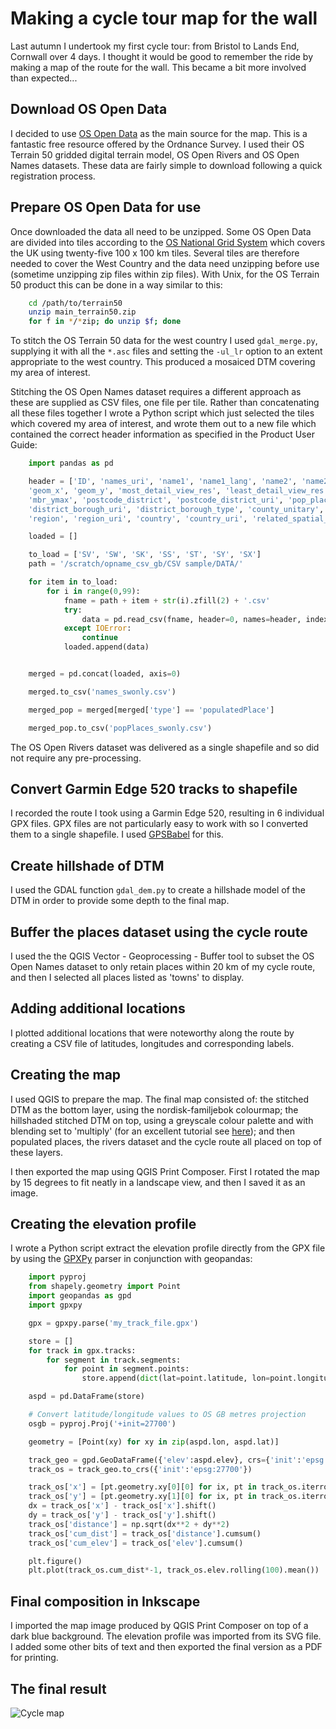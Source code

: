 # Making a cycle tour map for the wall

Last autumn I undertook my first cycle tour: from Bristol to Lands End, Cornwall over 4 days. I thought it would be good to remember the ride by making a map of the route for the wall. This became a bit more involved than expected...

## Download OS Open Data

I decided to use [OS Open Data](https://www.ordnancesurvey.co.uk/opendatadownload/products.html) as the main source for the map. This is a fantastic free resource offered by the Ordnance Survey. I used their OS Terrain 50 gridded digital terrain model, OS Open Rivers and OS Open Names datasets. These data are fairly simple to download following a quick registration process.

## Prepare OS Open Data for use

Once downloaded the data all need to be unzipped. Some OS Open Data are divided into tiles according to the [OS National Grid System]([https://www.ordnancesurvey.co.uk/resources/maps-and-geographic-resources/the-national-grid.html) which covers the UK using twenty-five 100 x 100 km tiles. Several tiles are therefore needed to cover the West Country and the data need unzipping before use (sometime unzipping zip files within zip files). With Unix, for the OS Terrain 50 product this can be done in a way similar to this:
	
```bash
	cd /path/to/terrain50
	unzip main_terrain50.zip
	for f in */*zip; do unzip $f; done
```

To stitch the OS Terrain 50 data for the west country I used `gdal_merge.py`, supplying it with all the `*.asc` files and setting the `-ul_lr` option to an extent appropriate to the west country. This produced a mosaiced DTM covering my area of interest.

Stitching the OS Open Names dataset requires a different approach as these are supplied as CSV files, one file per tile. Rather than concatenating all these files together I wrote a Python script which just selected the tiles which covered my area of interest, and wrote them out to a new file which contained the correct header information as specified in the Product User Guide:

```python
	import pandas as pd

	header = ['ID', 'names_uri', 'name1', 'name1_lang', 'name2', 'name2_lang', 'type', 'local_type',
	'geom_x', 'geom_y', 'most_detail_view_res', 'least_detail_view_res', 'mbr_xmin', 'mbr_ymin', 'mbr_xmax',
	'mbr_ymax', 'postcode_district', 'postcode_district_uri', 'pop_place', 'pop_place_uri', 'pop_place_type', 'district_borough',
	'district_borough_uri', 'district_borough_type', 'county_unitary', 'county_unitary_uri', 'county_unitary_type',
	'region', 'region_uri', 'country', 'country_uri', 'related_spatial_object', 'same_as_dbpedia', 'same_as_geonames']

	loaded = []

	to_load = ['SV', 'SW', 'SK', 'SS', 'ST', 'SY', 'SX']
	path = '/scratch/opname_csv_gb/CSV sample/DATA/'

	for item in to_load:
		for i in range(0,99):
			fname = path + item + str(i).zfill(2) + '.csv'
			try:
				data = pd.read_csv(fname, header=0, names=header, index_col='ID')
			except IOError:
				continue
			loaded.append(data)


	merged = pd.concat(loaded, axis=0)

	merged.to_csv('names_swonly.csv')

	merged_pop = merged[merged['type'] == 'populatedPlace']

	merged_pop.to_csv('popPlaces_swonly.csv')
```

The OS Open Rivers dataset was delivered as a single shapefile and so did not require any pre-processing.


## Convert Garmin Edge 520 tracks to shapefile

I recorded the route I took using a Garmin Edge 520, resulting in 6 individual GPX files. GPX files are not particularly easy to work with so I converted them to a single shapefile. I used [GPSBabel](http://www.gpsbabel.org) for this.


## Create hillshade of DTM

I used the GDAL function `gdal_dem.py` to create a hillshade model of the DTM in order to provide some depth to the final map.


## Buffer the places dataset using the cycle route 

I used the the QGIS Vector - Geoprocessing - Buffer tool to subset the OS Open Names dataset to only retain places within 20 km of my cycle route, and then I selected all places listed as 'towns' to display.

## Adding additional locations

I plotted additional locations that were noteworthy along the route by creating a CSV file of latitudes, longitudes and corresponding labels.

## Creating the map

I used QGIS to prepare the map. The final map consisted of: the stitched DTM as the bottom layer, using the nordisk-familjebok colourmap; the hillshaded stitched DTM on top, using a greyscale colour palette and with blending set to 'multiply' (for an excellent tutorial see [here](https://ieqgis.wordpress.com/2015/04/04/create-great-looking-topographic-maps-in-qgis-2/)); and then populated places, the rivers dataset and the cycle route all placed on top of these layers.

I then exported the map using QGIS Print Composer. First I rotated the map by 15 degrees to fit neatly in a landscape view, and then I saved it as an image.


## Creating the elevation profile

I wrote a Python script extract the elevation profile directly from the GPX file by using the [GPXPy](https://github.com/tkrajina/gpxpy) parser in conjunction with geopandas:

```python
	import pyproj
	from shapely.geometry import Point
	import geopandas as gpd
	import gpxpy

	gpx = gpxpy.parse('my_track_file.gpx')

	store = []
	for track in gpx.tracks:
		for segment in track.segments:
			for point in segment.points:
				store.append(dict(lat=point.latitude, lon=point.longitude, elev=point.elevation))

	aspd = pd.DataFrame(store)

    # Convert latitude/longitude values to OS GB metres projection
	osgb = pyproj.Proj('+init=27700')

	geometry = [Point(xy) for xy in zip(aspd.lon, aspd.lat)]

	track_geo = gpd.GeoDataFrame({'elev':aspd.elev}, crs={'init':'epsg:4326'}, geometry=geometry)
	track_os = track_geo.to_crs({'init':'epsg:27700'})

	track_os['x'] = [pt.geometry.xy[0][0] for ix, pt in track_os.iterrows()]
	track_os['y'] = [pt.geometry.xy[1][0] for ix, pt in track_os.iterrows()]
	dx = track_os['x'] - track_os['x'].shift()
	dy = track_os['y'] - track_os['y'].shift()
	track_os['distance'] = np.sqrt(dx**2 + dy**2)
	track_os['cum_dist'] = track_os['distance'].cumsum()
	track_os['cum_elev'] = track_os['elev'].cumsum()

	plt.figure()
	plt.plot(track_os.cum_dist*-1, track_os.elev.rolling(100).mean())
```



## Final composition in Inkscape

I imported the map image produced by QGIS Print Composer on top of a dark blue background. The elevation profile was imported from its SVG file. I added some other bits of text and then exported the final version as a PDF for printing.

## The final result

![Cycle map](../images/posts/2019-02-13-cycle-map.png "title text")